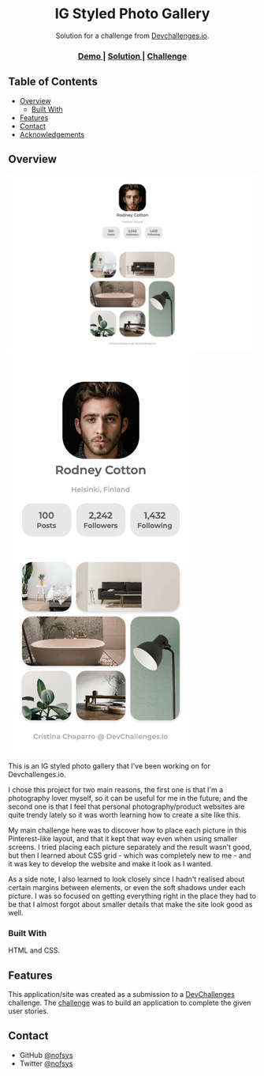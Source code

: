 <!-- Please update value in the {}  -->

<h1 align="center">IG Styled Photo Gallery</h1>

<div align="center">
   Solution for a challenge from  <a href="http://devchallenges.io" target="_blank">Devchallenges.io</a>.
</div>

<div align="center">
  <h3>
    <a href="https://photogallery-pi.vercel.app/">
      Demo
    </a>
    <span> | </span>
    <a href="https://github.com/nofsys/photogallery">
      Solution
    </a>
    <span> | </span>
    <a href="https://devchallenges.io/challenges/gcbWLxG6wdennelX7b8I">
      Challenge
    </a>
  </h3>
</div>

<!-- TABLE OF CONTENTS -->

## Table of Contents

- [Overview](#overview)
  - [Built With](#built-with)
- [Features](#features)
- [Contact](#contact)
- [Acknowledgements](#acknowledgements)

<!-- OVERVIEW -->

## Overview

<img src="readmeimg/fullpage.png">
<img src="readmeimg/mobileview.png">

This is an IG styled photo gallery that I've been working on for Devchallenges.io. 

I chose this project for two main reasons, the first one is that I'm a photography lover myself, so it can be useful for me in the future; and the second one is that I feel that personal photography/product websites are quite trendy lately so it was worth learning how to create a site like this.

My main challenge here was to discover how to place each picture in this Pinterest-like layout, and that it kept that way even when using smaller screens. I tried placing each picture separately and the result wasn't good, but then I learned about CSS grid - which was completely new to me - and it was key to develop the website and make it look as I wanted.

As a side note, I also learned to look closely since I hadn't realised about certain margins between elements, or even the soft shadows under each picture. I was so focused on getting everything right in the place they had to be that I almost forgot about smaller details that make the site look good as well.

### Built With

HTML and CSS.

## Features

<!-- List the features of your application or follow the template. Don't share the figma file here :) -->

This application/site was created as a submission to a [DevChallenges](https://devchallenges.io/challenges) challenge. The [challenge](https://devchallenges.io/challenges/gcbWLxG6wdennelX7b8I) was to build an application to complete the given user stories.

## Contact

- GitHub [@nofsys](https://github.com/nofsys)
- Twitter [@nofsys](https://twitter.com/nofsys)
